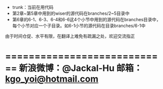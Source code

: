 ﻿* trunk：当前在用代码
* 第2章~第5章中用到的wiser的源代码在branches/2~5目录中
* 第6章的6-1、6-3、6-4和6-6这4个小节中用到的源代码在branches目录中，每个小节对应一个子目录。如6-1小节的源代码在目录branches/6-1中

由于时间仓促、水平有限，在翻译上难免有疏漏之处，欢迎交流指正

============================
新浪微博：@Jackal-Hu
邮箱：kgo_yoi@hotmail.com
============================

